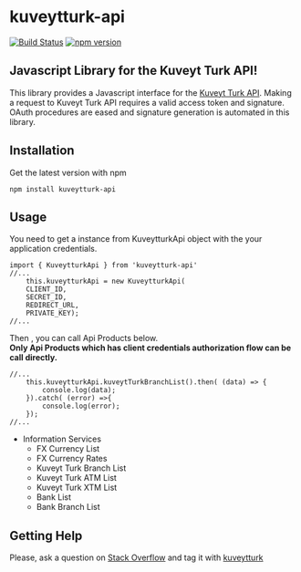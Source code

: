 # kuveytturk-api
[![Build Status](https://travis-ci.org/huseyinbuyukdere/kuveytturk-api.svg?branch=master)](https://travis-ci.org/huseyinbuyukdere/kuveytturk-api)
[![npm version](https://badge.fury.io/js/kuveytturk-api.svg)](https://badge.fury.io/js/kuveytturk-api)


Javascript Library for the Kuveyt Turk API!
------------

This library provides a Javascript interface for the [Kuveyt Turk API](https://developer.kuveytturk.com.tr/#/). Making a request to Kuveyt Turk API requires a valid access token and signature. OAuth procedures are eased and signature generation is automated in this library.

Installation
------------
Get the latest version with npm

    npm install kuveytturk-api

Usage
------------
You need to get a instance from KuveytturkApi object with the your application credentials.

    import { KuveytturkApi } from 'kuveytturk-api'
    //...
        this.kuveytturkApi = new KuveytturkApi(
        CLIENT_ID,
        SECRET_ID,
        REDIRECT_URL,
        PRIVATE_KEY);       
    //...
  
  Then , you can call Api Products below.  
  **Only Api Products which has client credentials authorization flow can be call directly.**

    //...
        this.kuveytturkApi.kuveytTurkBranchList().then( (data) => {
			console.log(data);
		}).catch( (error) =>{
			console.log(error);
		});     
    //...

 - Information Services
	 - FX Currency List
	 - FX Currency Rates
	 - Kuveyt Turk Branch List
	 - Kuveyt Turk ATM List
	 - Kuveyt Turk XTM List
	 - Bank List
	 - Bank Branch List

Getting Help
---

Please, ask a question on [Stack Overflow](https://stackoverflow.com) and tag it with [kuveytturk](https://stackoverflow.com/questions/tagged/kuveytturk)
